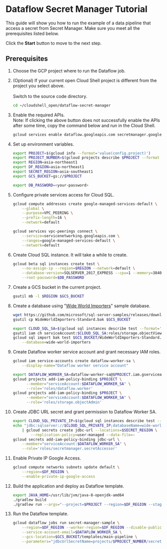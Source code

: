# Dataflow Secret Manager Tutorial

This guide will show you how to run the example of a data pipeline that access a secret from Secret
Manager. Make sure you meet all the prerequisites listed below.

Click the **Start** button to move to the next step.

## Prerequisites
1.  Choose the GCP project where to run the Dataflow job.
    <walkthrough-project-setup></walkthrough-project-setup>

1.  (Optional) If your current open Cloud Shell project is different from the project you select above.  
    <walkthrough-open-cloud-shell-button></walkthrough-open-cloud-shell-button>  
    Switch to the source code directory.
    ```bash
    cd ~/cloudshell_open/dataflow-secret-manager
    ```

1.  Enable the required APIs.
    <walkthrough-enable-apis apis="dataflow.googleapis.com,secretmanager.googleapis.com,servicenetworking.googleapis.com"></walkthrough-enable-apis>  
    Note: If clicking the above button does not successfully enable the APIs after some time, copy the command below 
    and run in the Cloud Shell. 
    ```bash
    gcloud services enable dataflow.googleapis.com secretmanager.googleapis.com servicenetworking.googleapis.com
    ```

1.  Set up environment variables.
    ```bash
    export PROJECT=$(gcloud info --format='value(config.project)')
    export PROJECT_NUMBER=$(gcloud projects describe $PROJECT --format 'value(projectNumber)')
    export REGION=asia-northeast1
    export DF_REGION=asia-northeast1
    export SECRET_REGION=asia-southeast1
    export GCS_BUCKET=gs://$PROJECT
    ```
    ```bash
    export DB_PASSWORD=<your-password>
    ```

1.  Configure private services access for Cloud SQL.
    ```bash
    gcloud compute addresses create google-managed-services-default \
        --global \
        --purpose=VPC_PEERING \
        --prefix-length=16 \
        --network=default
    ```
    ```bash
    gcloud services vpc-peerings connect \
        --service=servicenetworking.googleapis.com \
        --ranges=google-managed-services-default \
        --network=default
    ```

1.  Create Cloud SQL instance. It will take a while to create.
    ```bash
    gcloud beta sql instances create test \
        --no-assign-ip --region=$REGION --network=default \
        --database-version=SQLSERVER_2017_EXPRESS --cpu=1 --memory=3840MB \
        --root-password=$DB_PASSWORD
    ```

1.  Create a GCS bucket in the current project.
    ```bash
    gsutil mb -l $REGION $GCS_BUCKET
    ```

1.  Create a database using "[Wide World Importers](https://docs.microsoft.com/en-us/sql/samples/wide-world-importers-what-is)" sample database.
    ```bash
    wget https://github.com/microsoft/sql-server-samples/releases/download/wide-world-importers-v1.0/WideWorldImporters-Standard.bak 
    gsutil cp WideWorldImporters-Standard.bak $GCS_BUCKET
    ```
    ```bash
    export CLOUD_SQL_SA=$(gcloud sql instances describe test --format='value(serviceAccountEmailAddress)')
    gsutil iam ch serviceAccount:$CLOUD_SQL_SA:roles/storage.objectViewer $GCS_BUCKET
    gcloud sql import bak test $GCS_BUCKET/WideWorldImporters-Standard.bak \
        --database=wide-world-importers
    ```

1.  Create Dataflow worker service account and grant necessary IAM roles.
    ```bash
    gcloud iam service-accounts create dataflow-worker-sa \
        --display-name="Dataflow worker service account"
    
    export DATAFLOW_WORKER_SA=dataflow-worker-sa@$PROJECT.iam.gserviceaccount.com
    gcloud projects add-iam-policy-binding $PROJECT \
          --member="serviceAccount:$DATAFLOW_WORKER_SA" \
          --role='roles/dataflow.worker'
    gcloud projects add-iam-policy-binding $PROJECT \
          --member="serviceAccount:$DATAFLOW_WORKER_SA" \
          --role='roles/storage.objectAdmin'
    ```

1.  Create JDBC URL secret and grant permission to Dataflow Worker SA.
    ```bash
    export CLOUD_SQL_PRIVATE_IP=$(gcloud sql instances describe test --format='value(ipAddresses[].ipAddress)')
    echo "jdbc:sqlserver://$CLOUD_SQL_PRIVATE_IP;databaseName=wide-world-importers;user=sqlserver;password=$DB_PASSWORD" \
        | gcloud secrets create jdbc-url --locations=$SECRET_REGION \
            --replication-policy=user-managed --data-file=-
    gcloud secrets add-iam-policy-binding jdbc-url \
        --member="serviceAccount:$DATAFLOW_WORKER_SA" \
        --role='roles/secretmanager.secretAccessor'
    ```

1.  Enable Private IP Google Access.
    ```bash
    gcloud compute networks subnets update default \
        --region=$DF_REGION \
        --enable-private-ip-google-access
    ```

1.  Build the application and deploy as Dataflow template.
    ```bash
    export JAVA_HOME=/usr/lib/jvm/java-8-openjdk-amd64
    ./gradlew build
    ./gradlew run --args="--project=$PROJECT --region=$DF_REGION --stagingLocation=$GCS_BUCKET/df-temp --tempLocation=$GCS_BUCKET/df-temp --templateLocation=$GCS_BUCKET/templates/main-pipeline --runner=DataflowRunner"
    ```

1.  Run the Dataflow template.
    ```bash
    gcloud dataflow jobs run secret-manager-sample \
        --region=$DF_REGION --worker-region=$DF_REGION --disable-public-ips \
        --service-account-email=$DATAFLOW_WORKER_SA \
        --gcs-location=$GCS_BUCKET/templates/main-pipeline \
        --parameters="jdbcUrlSecretName=projects/$PROJECT_NUMBER/secrets/jdbc-url/versions/latest"
    ```
